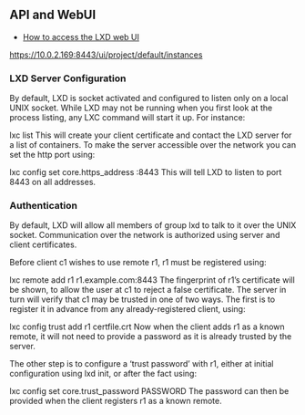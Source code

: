## API and WebUI

- [How to access the LXD web UI](https://documentation.ubuntu.com/lxd/en/latest/howto/access_ui/)

https://10.0.2.169:8443/ui/project/default/instances

### LXD Server Configuration
By default, LXD is socket activated and configured to listen only on a local UNIX socket. While LXD may not be running when you first look at the process listing, any LXC command will start it up. For instance:

lxc list
This will create your client certificate and contact the LXD server for a list of containers. To make the server accessible over the network you can set the http port using:

lxc config set core.https_address :8443
This will tell LXD to listen to port 8443 on all addresses.

### Authentication

By default, LXD will allow all members of group lxd to talk to it over the UNIX socket. Communication over the network is authorized using server and client certificates.

Before client c1 wishes to use remote r1, r1 must be registered using:

lxc remote add r1 r1.example.com:8443
The fingerprint of r1’s certificate will be shown, to allow the user at c1 to reject a false certificate. The server in turn will verify that c1 may be trusted in one of two ways. The first is to register it in advance from any already-registered client, using:

lxc config trust add r1 certfile.crt
Now when the client adds r1 as a known remote, it will not need to provide a password as it is already trusted by the server.

The other step is to configure a ‘trust password’ with r1, either at initial configuration using lxd init, or after the fact using:

lxc config set core.trust_password PASSWORD
The password can then be provided when the client registers r1 as a known remote.